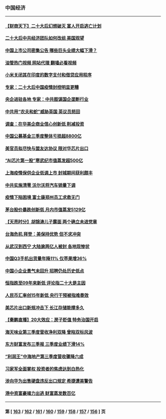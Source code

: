 ### 中国经济
---
#### [【财商天下】二十大后幻想破灭 富人开启逃亡计划](../../pages/ncid283/n13854942.md?10291645) 
#### [二十大后中共经济团队如何改组 美国观望](../../pages/ncid283/n13854967.md?10291645) 
#### [中国上市公司密集公告 哪些巨头业绩大幅下滑？](../../pages/ncid283/n13854949.md?10291645) 
#### [油管热门视频 网站代理 翻墙必看视频](http://132.145.103.77:81/youtube.html?10291645)
#### [小米关闭其在印度的数字支付和借贷应用程序](../../pages/ncid283/n13854939.md?10291645) 
#### [专家：二十大后中国疫情封控明显更糟](../../pages/ncid283/n13854904.md?10291645) 
#### [央企进驻各地 专家：中共图谋国企垄断行业](../../pages/ncid283/n13854554.md?10291645) 
#### [中共用“农夫和蛇”威胁英国 英议员怒回](../../pages/ncid283/n13854850.md?10291645) 
#### [调查：在华美企商业信心创新低 削减投资](../../pages/ncid283/n13854463.md?10291645) 
#### [中国公募基金三季度整体亏损超8800亿](../../pages/ncid283/n13854255.md?10291645) 
#### [美官员拟尽快与盟友达协议 限对华芯片出口](../../pages/ncid283/n13854250.md?10291645) 
#### [“AI芯片第一股”寒武纪市值蒸发超500亿](../../pages/ncid283/n13854246.md?10291645) 
#### [上海疫情保供企业低调上市 封城期间获利颇丰](../../pages/ncid283/n13854232.md?10291645) 
#### [中共实施清零 沃尔沃将汽车销量下调](../../pages/ncid283/n13854166.md?10291645) 
#### [疫情下陷困境 富士康郑州员工求救无门](../../pages/ncid283/n13854156.md?10291645) 
#### [茅台股价暴跌创新低 月内市值蒸发5129亿](../../pages/ncid283/n13854164.md?10291645) 
#### [【天亮时分】胡锦涛儿子露面 两个确立未进党章](../../pages/ncid283/n13854056.md?10291645) 
#### [台海危机 拜登：美保持优势 但不求冲突](../../pages/ncid283/n13854087.md?10291645) 
#### [从武汉到西宁 大陆逾两亿人被封 各地现惨状](../../pages/ncid283/n13853937.md?10291645) 
#### [中国Q3手机出货量年降11% 仅苹果增36%](../../pages/ncid283/n13853847.md?10291645) 
#### [中国小企业景气未回升 招聘仍处历史低点](../../pages/ncid283/n13853802.md?10291645) 
#### [恒指跌至09年来新低 评论指二十大是主因](../../pages/ncid283/n13853778.md?10291645) 
#### [人民币汇率创15年新低 央行干预被指难奏效](../../pages/ncid283/n13853747.md?10291645) 
#### [美芯片出口新规冲击下 长江存储能撑多久](../../pages/ncid283/n13853534.md?10291645) 
#### [【秦鹏直播】20大效应：房子贬值 特务治国开启](../../pages/ncid283/n13853290.md?10291645) 
#### [海天味业第三季度营收净利双降 曾陷双标风波](../../pages/ncid283/n13853505.md?10291645) 
#### [东方财富发布三季报 三季度业绩下滑14%](../../pages/ncid283/n13853482.md?10291645) 
#### [“利润王”中海地产第三季度营收骤降六成](../../pages/ncid283/n13853462.md?10291645) 
#### [习家军全面掌权 投资者的焦虑达到白热化](../../pages/ncid283/n13853461.md?10291645) 
#### [涉向华为出售硬盘违反出口规定 希捷遭美警告](../../pages/ncid283/n13853447.md?10291645) 
#### [港中资富豪竭力出逃 财富蒸发数百亿](../../pages/ncid283/n13852973.md?10291645) 

---
#### 第 [ [163](./163.md?10291645) / [162](./162.md?10291645) / [161](./161.md?10291645) / [160](./160.md?10291645) / [159](./159.md?10291645) / [158](./158.md?10291645) / [157](./157.md?10291645) / [156](./156.md?10291645) ] 页

